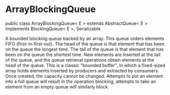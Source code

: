 # ArrayBlockingQueue

public class ArrayBlockingQueue< E >
extends AbstractQueue< E >
implements BlockingQueue< E >, Serializable

A bounded blocking queue backed by an array. This queue orders elements FIFO (first-in-first-out). The head of the queue is that element that has been on the queue the longest time. The tail of the queue is that element that has been on the queue the shortest time. New elements are inserted at the tail of the queue, and the queue retrieval operations obtain elements at the head of the queue.
This is a classic "bounded buffer", in which a fixed-sized array holds elements inserted by producers and extracted by consumers. Once created, the capacity cannot be changed. Attempts to put an element into a full queue will result in the operation blocking; attempts to take an element from an empty queue will similarly block.
